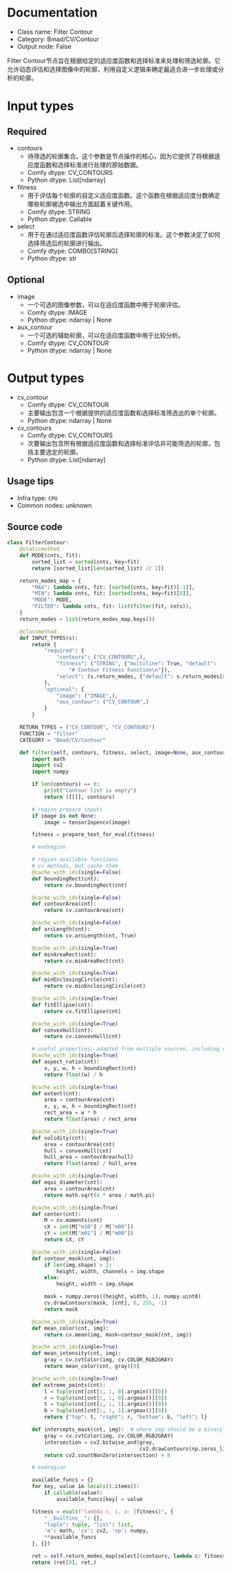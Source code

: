 
# Documentation
- Class name: Filter Contour
- Category: Bmad/CV/Contour
- Output node: False

Filter Contour节点旨在根据给定的适应度函数和选择标准来处理和筛选轮廓。它允许动态评估和选择图像中的轮廓，利用自定义逻辑来确定最适合进一步处理或分析的轮廓。

# Input types
## Required
- contours
    - 待筛选的轮廓集合。这个参数是节点操作的核心，因为它提供了将根据适应度函数和选择标准进行处理的原始数据。
    - Comfy dtype: CV_CONTOURS
    - Python dtype: List[ndarray]
- fitness
    - 用于评估每个轮廓的自定义适应度函数。这个函数在根据适应度分数确定哪些轮廓被选中输出方面起着关键作用。
    - Comfy dtype: STRING
    - Python dtype: Callable
- select
    - 用于在通过适应度函数评估轮廓后选择轮廓的标准。这个参数决定了如何选择筛选后的轮廓进行输出。
    - Comfy dtype: COMBO[STRING]
    - Python dtype: str
## Optional
- image
    - 一个可选的图像参数，可以在适应度函数中用于轮廓评估。
    - Comfy dtype: IMAGE
    - Python dtype: ndarray | None
- aux_contour
    - 一个可选的辅助轮廓，可以在适应度函数中用于比较分析。
    - Comfy dtype: CV_CONTOUR
    - Python dtype: ndarray | None

# Output types
- cv_contour
    - Comfy dtype: CV_CONTOUR
    - 主要输出包含一个根据提供的适应度函数和选择标准筛选出的单个轮廓。
    - Python dtype: ndarray | None
- cv_contours
    - Comfy dtype: CV_CONTOURS
    - 次要输出包含所有根据适应度函数和选择标准评估并可能筛选的轮廓，包括主要选定的轮廓。
    - Python dtype: List[ndarray]


## Usage tips
- Infra type: `CPU`
- Common nodes: unknown


## Source code
```python
class FilterContour:
    @staticmethod
    def MODE(cnts, fit):
        sorted_list = sorted(cnts, key=fit)
        return [sorted_list[len(sorted_list) // 2]]

    return_modes_map = {
        "MAX": lambda cnts, fit: [sorted(cnts, key=fit)[-1]],
        "MIN": lambda cnts, fit: [sorted(cnts, key=fit)[0]],
        "MODE": MODE,
        "FILTER": lambda cnts, fit: list(filter(fit, cnts)),
    }
    return_modes = list(return_modes_map.keys())

    @classmethod
    def INPUT_TYPES(s):
        return {
            "required": {
                "contours": ("CV_CONTOURS",),
                "fitness": ("STRING", {"multiline": True, "default":
                    "# Contour Fitness Function\n"}),
                "select": (s.return_modes, {"default": s.return_modes[0]})
            },
            "optional": {
                "image": ("IMAGE",),
                "aux_contour": ("CV_CONTOUR",)
            }
        }

    RETURN_TYPES = ("CV_CONTOUR", "CV_CONTOURS")
    FUNCTION = "filter"
    CATEGORY = "Bmad/CV/Contour"

    def filter(self, contours, fitness, select, image=None, aux_contour=None):
        import math
        import cv2
        import numpy

        if len(contours) == 0:
            print("Contour list is empty")
            return ([[]], contours)

        # region prepare inputs
        if image is not None:
            image = tensor2opencv(image)

        fitness = prepare_text_for_eval(fitness)

        # endregion

        # region available functions
        # cv methods, but cache them
        @cache_with_ids(single=False)
        def boundingRect(cnt):
            return cv.boundingRect(cnt)

        @cache_with_ids(single=False)
        def contourArea(cnt):
            return cv.contourArea(cnt)

        @cache_with_ids(single=False)
        def arcLength(cnt):
            return cv.arcLength(cnt, True)

        @cache_with_ids(single=True)
        def minAreaRect(cnt):
            return cv.minAreaRect(cnt)

        @cache_with_ids(single=True)
        def minEnclosingCircle(cnt):
            return cv.minEnclosingCircle(cnt)

        @cache_with_ids(single=True)
        def fitEllipse(cnt):
            return cv.fitEllipse(cnt)

        @cache_with_ids(single=True)
        def convexHull(cnt):
            return cv.convexHull(cnt)

        # useful properties; adapted from multiple sources, including cv documentation
        @cache_with_ids(single=True)
        def aspect_ratio(cnt):
            x, y, w, h = boundingRect(cnt)
            return float(w) / h

        @cache_with_ids(single=True)
        def extent(cnt):
            area = contourArea(cnt)
            x, y, w, h = boundingRect(cnt)
            rect_area = w * h
            return float(area) / rect_area

        @cache_with_ids(single=True)
        def solidity(cnt):
            area = contourArea(cnt)
            hull = convexHull(cnt)
            hull_area = contourArea(hull)
            return float(area) / hull_area

        @cache_with_ids(single=True)
        def equi_diameter(cnt):
            area = contourArea(cnt)
            return math.sqrt(4 * area / math.pi)

        @cache_with_ids(single=True)
        def center(cnt):
            M = cv.moments(cnt)
            cX = int(M["m10"] / M["m00"])
            cY = int(M["m01"] / M["m00"])
            return cX, cY

        @cache_with_ids(single=False)
        def contour_mask(cnt, img):
            if len(img.shape) > 2:
                height, width, channels = img.shape
            else:
                height, width = img.shape

            mask = numpy.zeros((height, width, 1), numpy.uint8)
            cv.drawContours(mask, [cnt], 0, 255, -1)
            return mask

        @cache_with_ids(single=True)
        def mean_color(cnt, img):
            return cv.mean(img, mask=contour_mask(cnt, img))

        @cache_with_ids(single=True)
        def mean_intensity(cnt, img):
            gray = cv.cvtColor(img, cv.COLOR_RGB2GRAY)
            return mean_color(cnt, gray)[0]

        @cache_with_ids(single=True)
        def extreme_points(cnt):
            l = tuple(cnt[cnt[:, :, 0].argmin()][0])
            r = tuple(cnt[cnt[:, :, 0].argmax()][0])
            t = tuple(cnt[cnt[:, :, 1].argmin()][0])
            b = tuple(cnt[cnt[:, :, 1].argmax()][0])
            return {"top": t, "right": r, "bottom": b, "left": l}

        def intercepts_mask(cnt, img):  # where img should be a binary mask
            gray = cv.cvtColor(img, cv.COLOR_RGB2GRAY)
            intersection = cv2.bitwise_and(gray,
                                           cv2.drawContours(np.zeros_like(gray), [cnt], 0, 255, thickness=cv2.FILLED))
            return cv2.countNonZero(intersection) > 0

        # endregion

        available_funcs = {}
        for key, value in locals().items():
            if callable(value):
                available_funcs[key] = value

        fitness = eval(f"lambda c, i, a: {fitness}", {
            "__builtins__": {},
            "tuple": tuple, "list": list,
            'm': math, 'cv': cv2, 'np': numpy,
            **available_funcs
        }, {})

        ret = self.return_modes_map[select](contours, lambda c: fitness(c, image, aux_contour))
        return (ret[0], ret,)

```

